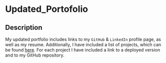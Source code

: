 # Updated_Portofolio

## Description
My updated portfolio includes links to my `GitHub` & `LinkedIn` profile page, as well as my resume. Additionally, I have included a list of projects, which can be found <a href="https://tronciu92.github.io/Updated_Portofolio/#projects-div">here</a>. For each project I have included a link to a deployed version and to my GitHub repository.
